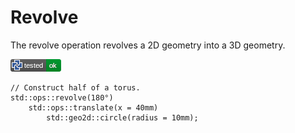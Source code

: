 # Revolve

The revolve operation revolves a 2D geometry into a 3D geometry.

[![test](.test/revolve.png)](.test/revolve.log)

```µcad,revolve
// Construct half of a torus. 
std::ops::revolve(180°)
    std::ops::translate(x = 40mm)
        std::geo2d::circle(radius = 10mm);
```
